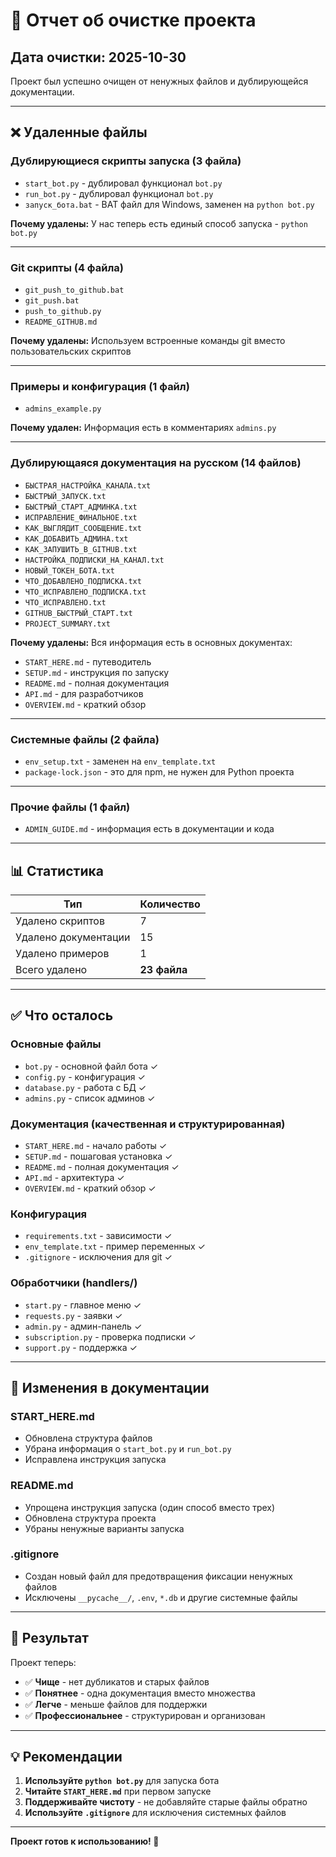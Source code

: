 # 🧹 Отчет об очистке проекта

## Дата очистки: 2025-10-30

Проект был успешно очищен от ненужных файлов и дублирующейся документации.

---

## ❌ Удаленные файлы

### Дублирующиеся скрипты запуска (3 файла)
- `start_bot.py` - дублировал функционал `bot.py`
- `run_bot.py` - дублировал функционал `bot.py`
- `запуск_бота.bat` - BAT файл для Windows, заменен на `python bot.py`

**Почему удалены:** У нас теперь есть единый способ запуска - `python bot.py`

---

### Git скрипты (4 файла)
- `git_push_to_github.bat`
- `git_push.bat`
- `push_to_github.py`
- `README_GITHUB.md`

**Почему удалены:** Используем встроенные команды git вместо пользовательских скриптов

---

### Примеры и конфигурация (1 файл)
- `admins_example.py`

**Почему удален:** Информация есть в комментариях `admins.py`

---

### Дублирующаяся документация на русском (14 файлов)
- `БЫСТРАЯ_НАСТРОЙКА_КАНАЛА.txt`
- `БЫСТРЫЙ_ЗАПУСК.txt`
- `БЫСТРЫЙ_СТАРТ_АДМИНКА.txt`
- `ИСПРАВЛЕНИЕ_ФИНАЛЬНОЕ.txt`
- `КАК_ВЫГЛЯДИТ_СООБЩЕНИЕ.txt`
- `КАК_ДОБАВИТЬ_АДМИНА.txt`
- `КАК_ЗАПУШИТЬ_В_GITHUB.txt`
- `НАСТРОЙКА_ПОДПИСКИ_НА_КАНАЛ.txt`
- `НОВЫЙ_ТОКЕН_БОТА.txt`
- `ЧТО_ДОБАВЛЕНО_ПОДПИСКА.txt`
- `ЧТО_ИСПРАВЛЕНО_ПОДПИСКА.txt`
- `ЧТО_ИСПРАВЛЕНО.txt`
- `GITHUB_БЫСТРЫЙ_СТАРТ.txt`
- `PROJECT_SUMMARY.txt`

**Почему удалены:** Вся информация есть в основных документах:
- `START_HERE.md` - путеводитель
- `SETUP.md` - инструкция по запуску
- `README.md` - полная документация
- `API.md` - для разработчиков
- `OVERVIEW.md` - краткий обзор

---

### Системные файлы (2 файла)
- `env_setup.txt` - заменен на `env_template.txt`
- `package-lock.json` - это для npm, не нужен для Python проекта

---

### Прочие файлы (1 файл)
- `ADMIN_GUIDE.md` - информация есть в документации и кода

---

## 📊 Статистика

| Тип | Количество |
|-----|-----------|
| Удалено скриптов | 7 |
| Удалено документации | 15 |
| Удалено примеров | 1 |
| Всего удалено | **23 файла** |

---

## ✅ Что осталось

### Основные файлы
- `bot.py` - основной файл бота ✓
- `config.py` - конфигурация ✓
- `database.py` - работа с БД ✓
- `admins.py` - список админов ✓

### Документация (качественная и структурированная)
- `START_HERE.md` - начало работы ✓
- `SETUP.md` - пошаговая установка ✓
- `README.md` - полная документация ✓
- `API.md` - архитектура ✓
- `OVERVIEW.md` - краткий обзор ✓

### Конфигурация
- `requirements.txt` - зависимости ✓
- `env_template.txt` - пример переменных ✓
- `.gitignore` - исключения для git ✓

### Обработчики (handlers/)
- `start.py` - главное меню ✓
- `requests.py` - заявки ✓
- `admin.py` - админ-панель ✓
- `subscription.py` - проверка подписки ✓
- `support.py` - поддержка ✓

---

## 📝 Изменения в документации

### START_HERE.md
- Обновлена структура файлов
- Убрана информация о `start_bot.py` и `run_bot.py`
- Исправлена инструкция запуска

### README.md
- Упрощена инструкция запуска (один способ вместо трех)
- Обновлена структура проекта
- Убраны ненужные варианты запуска

### .gitignore
- Создан новый файл для предотвращения фиксации ненужных файлов
- Исключены `__pycache__/`, `.env`, `*.db` и другие системные файлы

---

## 🎯 Результат

Проект теперь:
- ✅ **Чище** - нет дубликатов и старых файлов
- ✅ **Понятнее** - одна документация вместо множества
- ✅ **Легче** - меньше файлов для поддержки
- ✅ **Профессиональнее** - структурирован и организован

---

## 💡 Рекомендации

1. **Используйте `python bot.py`** для запуска бота
2. **Читайте `START_HERE.md`** при первом запуске
3. **Поддерживайте чистоту** - не добавляйте старые файлы обратно
4. **Используйте `.gitignore`** для исключения системных файлов

---

**Проект готов к использованию! 🚀**
